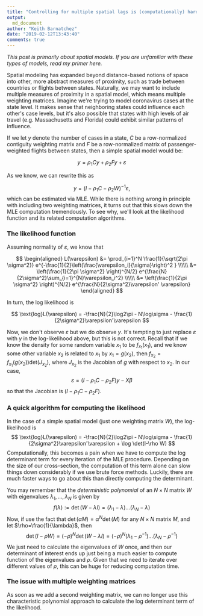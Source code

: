 ```yaml
---
title: "Controlling for multiple spatial lags is (computationally) hard"
output:
  md_document
author: "Keith Barnatchez"
date: "2019-02-12T13:43:40"
comments: true
---
```


*This post is primarily about spatial models. If you are unfamiliar with these types of models, read my primer here.*

Spatial modeling has expanded beyond distance-based notions of space into other, more abstract measures of proximity, such as trade between countries or flights between states. Naturally, we may want to include multiple measures of proximity in a spatial model, which means multiple weighting matrices. Imagine we're trying to model coronavirus cases at the state level. It makes sense that neighboring states could influence each other's case levels, but it's also possible that states with high levels of air travel (e.g. Massachusetts and Florida) could exhibit similar patterns of influence.

If we let $y$ denote the number of cases in a state, $C$ be a row-normalized contiguity weighting matrix and $F$ be a row-normalized matrix of passenger-weighted flights between states, then a simple spatial model would be:

$$
y = \rho_1 C y + \rho_2 F y  + \varepsilon
$$

As we know, we can rewrite this as

$$
y = (I - \rho _1 C - \rho_2 W)^{-1} \varepsilon,
$$
which can be estimated via MLE. While there is nothing wrong in principle with including two weighting matrices, it turns out that this slows down the MLE computation tremendously. To see why, we'll look at the likelihood function and its related computation algorithms.

### The likelihood function
Assuming normality of $\varepsilon$, we know that 

$$
\begin{aligned}
L(\varepsilon) &= \prod_{i=1}^N \frac{1}{\sqrt{2\pi \sigma^2}} e^{-\frac{1}{2}\left(\frac{\varepsilon_i}{\sigma}\right)^2 } \\\\\\
&= \left(\frac{1}{2\pi \sigma^2} \right)^{N/2} e^{\frac{N}{2\sigma^2}\sum_{i=1}^{N}\varepsilon_i^2} \\\\\\
&= \left(\frac{1}{2\pi \sigma^2} \right)^{N/2} e^{\frac{N}{2\sigma^2}\varepsilon' \varepsilon}
\end{aligned} 
$$

In turn, the log likelihood is

$$
\text{log}L(\varepsilon) = -\frac{N}{2}\log2\pi - N\log\sigma - \frac{1}{2\sigma^2}\varepsilon'\varepsilon 
$$

Now, we don't observe $\varepsilon$ but we do observe $y$. It's tempting to just replace $\varepsilon$ with $y$ in the log-likelihood above, but this is not correct. Recall that if we know the density for some random variable $x_1$ to be $f_{x_1}(x_1)$, and we know some other variable $x_2$ is related to $x_1$ by $x_1 = g(x_2)$, then $f_{x_2} = f_{x_1}(g(x_2))\text{det}(J_{x_2})$, where $J_{x_2}$ is the Jacobian of $g$ with respect to $x_2$. In our case, 
$$
\varepsilon = (I - \rho_1 C - \rho_2 F)y - X\beta
$$
so that the Jacobian is $(I - \rho_1 C - \rho_2 F)$.

### A quick algorithm for computing the likelihood
In the case of a simple spatial model (just one weighting matrix $W$), the log-likelihood is
$$
\text{log}L(\varepsilon) = -\frac{N}{2}\log2\pi - N\log\sigma - \frac{1}{2\sigma^2}\varepsilon'\varepsilon + \log \det(I-\rho W)
$$
Computationally, this becomes a pain when we have to compute the log determinant term for every iteration of the MLE procedure. Depending on the size of our cross-section, the computation of this term alone can slow things down considerably if we use brute force methods. Luckily, there are much faster ways to go about this than directly computing the determinant.

You may remember that the *deterministic polynomial* of an $N \times N$ matrix $W$ with eigenvalues $\lambda_1,\ldots,\lambda_N$ is given by 
$$
f(\lambda) := \det(W-\lambda I) =   (\lambda_1 - \lambda)\ldots(\lambda_N-\lambda)
$$
Now, if use the fact that $\det(\alpha M) = \alpha^N \det(M)$ for any $N \times N$ matrix $M$, and let $\rho=\frac{1}{\lambda}$, then 
$$
\det(I - \rho W) = (-\rho)^N \det(W - \lambda I) = (-\rho)^N (\lambda_1 - \rho^{-1})\ldots (\lambda_N - \rho^{-1})
$$
We just need to calculate the eigenvalues of $W$ once, and then our determinant of interest ends up just being a much easier to compute function of the eigenvalues and $\rho$. Given that we need to iterate over different values of $\rho$, this can be huge for reducing computation time.

### The issue with multiple weighting matrices
As soon as we add a second weighting matrix, we can no longer use this characteristic polynomial approach to calculate the log determinant term of the likelihood.

